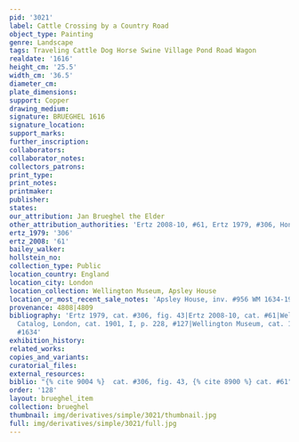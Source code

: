 ```yaml
---
pid: '3021'
label: Cattle Crossing by a Country Road
object_type: Painting
genre: Landscape
tags: Traveling Cattle Dog Horse Swine Village Pond Road Wagon
realdate: '1616'
height_cm: '25.5'
width_cm: '36.5'
diameter_cm: 
plate_dimensions: 
support: Copper
drawing_medium: 
signature: BRUEGHEL 1616
signature_location: 
support_marks: 
further_inscription: 
collaborators: 
collaborator_notes: 
collectors_patrons: 
print_type: 
print_notes: 
printmaker: 
publisher: 
states: 
our_attribution: Jan Brueghel the Elder
other_attribution_authorities: 'Ertz 2008-10, #61, Ertz 1979, #306, Honig database'
ertz_1979: '306'
ertz_2008: '61'
bailey_walker: 
hollstein_no: 
collection_type: Public
location_country: England
location_city: London
location_collection: Wellington Museum, Apsley House
location_or_most_recent_sale_notes: 'Apsley House, inv. #956 WM 1634-1948 (Black 127)'
provenance: 4808|4809
bibliography: 'Ertz 1979, cat. #306, fig. 43|Ertz 2008-10, cat. #61|Wellington Collection
  Catalog, London, cat. 1901, I, p. 228, #127|Wellington Museum, cat. 1959, p. 38,
  #1634'
exhibition_history: 
related_works: 
copies_and_variants: 
curatorial_files: 
external_resources: 
biblio: "{% cite 9004 %}  cat. #306, fig. 43, {% cite 8900 %} cat. #61"
order: '128'
layout: brueghel_item
collection: brueghel
thumbnail: img/derivatives/simple/3021/thumbnail.jpg
full: img/derivatives/simple/3021/full.jpg
---
```

